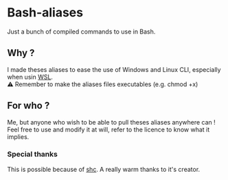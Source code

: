 # Bash-aliases
Just a bunch of compiled commands to use in Bash.

## Why ?
I made theses aliases to ease the use of Windows and Linux CLI, especially when usin [WSL](https://learn.microsoft.com/fr-fr/windows/wsl/install).     
⚠️ Remember to make the aliases files executables (e.g. chmod +x)

## For who ?
Me, but anyone who wish to be able to pull theses aliases anywhere can !   
Feel free to use and modify it at will, refer to the licence to know what it implies.

### Special thanks
This is possible because of [shc](https://github.com/neurobin/shc). A really warm thanks to it's creator.
